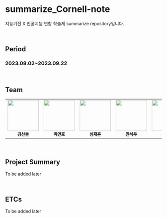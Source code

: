 # summarize_Cornell-note

지능기전 X 인공지능 연합 학술제 summarize repository입니다.

</br>

## Period
### 2023.08.02~2023.09.22

<br/>

## Team


<table align='center'>
    <tbody>
        <tr>
            <td align="center" valign="top" width="14.28%"><a href="https://github.com/InWooOh"><img src="https://avatars.githubusercontent.com/u/101935307?v=4" width="100px;"/><br/><sub><b>강산들</b></sub></a><br/></td>
            <td align="center" valign="top" width="14.28%"><a href="https://github.com/InWooOh"><img src="https://avatars.githubusercontent.com/u/101935307?v=4" width="100px;"/><br/><sub><b>박연호</b></sub></a><br/></td>          
            <td align="center" valign="top" width="14.28%"><a href="https://github.com/InWooOh"><img src="https://avatars.githubusercontent.com/u/101935307?v=4" width="100px;"/><br/><sub><b>심재훈</b></sub></a><br/></td>          
            <td align="center" valign="top" width="14.28%"><a href="https://github.com/InWooOh"><img src="https://avatars.githubusercontent.com/u/101935307?v=4" width="100px;"/><br/><sub><b>안석우</b></sub></a><br/></td>          
            <td align="center" valign="top" width="14.28%"><a href="https://github.com/InWooOh"><img src="https://avatars.githubusercontent.com/u/101935307?v=4" width="100px;"/><br/><sub><b>오인우</b></sub></a><br/></td>         
        </tr>
    </tbody>
</table>


<br/>

## Project Summary
To be added later

<br/>

## ETCs
To be added later

<br/><br/>
